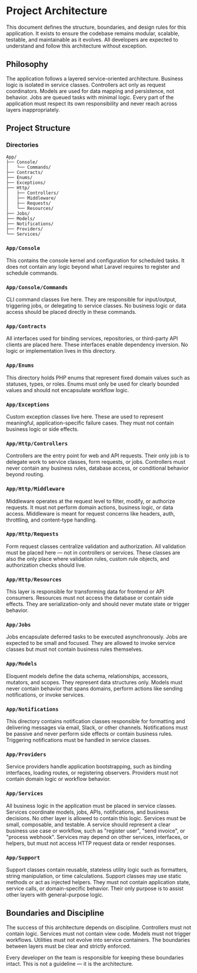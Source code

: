 # Project Architecture

This document defines the structure, boundaries, and design rules for this application. It exists to ensure the codebase remains modular, scalable, testable, and maintainable as it evolves. All developers are expected to understand and follow this architecture without exception.

## Philosophy

The application follows a layered service-oriented architecture. Business logic is isolated in service classes. Controllers act only as request coordinators. Models are used for data mapping and persistence, not behavior. Jobs are queued tasks with minimal logic. Every part of the application must respect its own responsibility and never reach across layers inappropriately.

## Project Structure

### Directories

    App/
    ├── Console/
    │   └── Commands/
    ├── Contracts/ 
    ├── Enums/
    ├── Exceptions/
    ├── Http/
    │   ├── Controllers/
    │   ├── Middleware/
    │   ├── Requests/
    │   └── Resources/
    ├── Jobs/
    ├── Models/
    ├── Notifications/
    ├── Providers/
    └── Services/

### `App/Console`

This contains the console kernel and configuration for scheduled tasks. It does not contain any logic beyond what Laravel requires to register and schedule commands.

### `App/Console/Commands`

CLI command classes live here. They are responsible for input/output, triggering jobs, or delegating to service classes. No business logic or data access should be placed directly in these commands.

### `App/Contracts`

All interfaces used for binding services, repositories, or third-party API clients are placed here. These interfaces enable dependency inversion. No logic or implementation lives in this directory.

### `App/Enums`

This directory holds PHP enums that represent fixed domain values such as statuses, types, or roles. Enums must only be used for clearly bounded values and should not encapsulate workflow logic.

### `App/Exceptions`

Custom exception classes live here. These are used to represent meaningful, application-specific failure cases. They must not contain business logic or side effects.

### `App/Http/Controllers`

Controllers are the entry point for web and API requests. Their only job is to delegate work to service classes, form requests, or jobs. Controllers must never contain any business rules, database access, or conditional behavior beyond routing.

### `App/Http/Middleware`

Middleware operates at the request level to filter, modify, or authorize requests. It must not perform domain actions, business logic, or data access. Middleware is meant for request concerns like headers, auth, throttling, and content-type handling.

### `App/Http/Requests`

Form request classes centralize validation and authorization. All validation must be placed here — not in controllers or services. These classes are also the only place where validation rules, custom rule objects, and authorization checks should live.

### `App/Http/Resources`

This layer is responsible for transforming data for frontend or API consumers. Resources must not access the database or contain side effects. They are serialization-only and should never mutate state or trigger behavior.

### `App/Jobs`

Jobs encapsulate deferred tasks to be executed asynchronously. Jobs are expected to be small and focused. They are allowed to invoke service classes but must not contain business rules themselves.

### `App/Models`

Eloquent models define the data schema, relationships, accessors, mutators, and scopes. They represent data structures only. Models must never contain behavior that spans domains, perform actions like sending notifications, or invoke services.

### `App/Notifications`

This directory contains notification classes responsible for formatting and delivering messages via email, Slack, or other channels. Notifications must be passive and never perform side effects or contain business rules. Triggering notifications must be handled in service classes.

### `App/Providers`

Service providers handle application bootstrapping, such as binding interfaces, loading routes, or registering observers. Providers must not contain domain logic or workflow behavior.

### `App/Services`

All business logic in the application must be placed in service classes. Services coordinate models, jobs, APIs, notifications, and business decisions. No other layer is allowed to contain this logic. Services must be small, composable, and testable. A service should represent a clear business use case or workflow, such as "register user", "send invoice", or "process webhook". Services may depend on other services, interfaces, or helpers, but must not access HTTP request data or render responses.

### `App/Support`

Support classes contain reusable, stateless utility logic such as formatters, string manipulation, or time calculations. Support classes may use static methods or act as injected helpers. They must not contain application state, service calls, or domain-specific behavior. Their only purpose is to assist other layers with general-purpose logic.

## Boundaries and Discipline

The success of this architecture depends on discipline. Controllers must not contain logic. Services must not contain view code. Models must not trigger workflows. Utilities must not evolve into service containers. The boundaries between layers must be clear and strictly enforced.

Every developer on the team is responsible for keeping these boundaries intact. This is not a guideline — it is the architecture.

